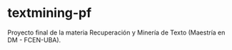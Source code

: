 # textmining-pf
Proyecto final de la materia Recuperación y Minería de Texto (Maestría en DM - FCEN-UBA).
